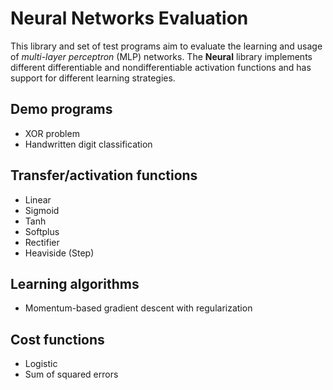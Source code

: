 # Neural Networks Evaluation

This library and set of test programs aim to evaluate the learning and usage of *multi-layer perceptron* (MLP) networks. The **Neural** library implements different differentiable and nondifferentiable activation functions and has support for different learning strategies.

## Demo programs

* XOR problem
* Handwritten digit classification

## Transfer/activation functions

* Linear
* Sigmoid
* Tanh
* Softplus
* Rectifier
* Heaviside (Step)

## Learning algorithms

* Momentum-based gradient descent with regularization

## Cost functions

* Logistic
* Sum of squared errors